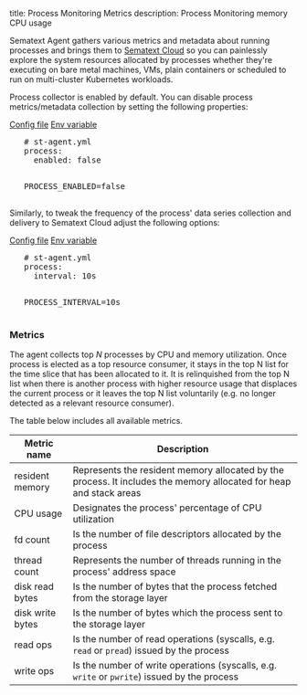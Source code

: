 title: Process Monitoring Metrics
description: Process Monitoring memory CPU usage

Sematext Agent gathers various metrics and metadata about running processes and brings them to [Sematext Cloud](https://sematext.com/cloud/) so you can painlessly explore the system resources allocated by processes whether they're executing on bare metal machines, VMs, plain containers or scheduled to run on multi-cluster Kubernetes workloads.

Process collector is enabled by default. You can disable process metrics/metadata collection by setting the following properties:

<div class="mdl-tabs mdl-js-tabs mdl-js-ripple-effect">
 <div class="mdl-tabs__tab-bar">
     <a href="#file-enabled" class="mdl-tabs__tab is-active">Config file</a>
     <a href="#env-enabled" class="mdl-tabs__tab">Env variable</a>
 </div>

 <div class="mdl-tabs__panel is-active" id="file-enabled">
   <pre>
   # st-agent.yml
   process:
     enabled: false
   </pre>
 </div>
 <div class="mdl-tabs__panel" id="env-enabled">
   <pre>
   PROCESS_ENABLED=false
   </pre>
 </div>
</div>

Similarly, to tweak the frequency of the process' data series collection and delivery to Sematext Cloud adjust the following options:

<div class="mdl-tabs mdl-js-tabs mdl-js-ripple-effect">
 <div class="mdl-tabs__tab-bar">
     <a href="#file-interval" class="mdl-tabs__tab is-active">Config file</a>
     <a href="#env-interval" class="mdl-tabs__tab">Env variable</a>
 </div>

 <div class="mdl-tabs__panel is-active" id="file-interval">
   <pre>
   # st-agent.yml
   process:
     interval: 10s
   </pre>
 </div>
 <div class="mdl-tabs__panel" id="env-interval">
   <pre>
   PROCESS_INTERVAL=10s
   </pre>
 </div>
</div>

### Metrics

The agent collects top _N_ processes by CPU and memory utilization. Once process is elected as a top resource consumer, it stays in the top N list for the time slice that has been allocated to it. It is relinquished from the top N list when there is another process with higher resource usage that displaces the current process or it leaves the top N list voluntarily (e.g. no longer detected as a relevant resource consumer).

The table below includes all available metrics.

| Metric name       | Description |
| ------------------|-------------|
| resident memory   | Represents the resident memory allocated by the process. It includes the memory allocated for heap and stack areas |
| CPU usage         | Designates the process' percentage of CPU utilization       |   
| fd count          | Is the number of file descriptors allocated by the process     |
| thread count      | Represents the number of threads running in the process' address space  |
| disk read bytes   | Is the number of bytes that the process fetched from the storage layer     |
| disk write bytes  | Is the number of bytes which the process sent to the storage layer     |
| read ops          | Is the number of read operations (syscalls, e.g. `read` or `pread`) issued by the process     |
| write ops         | Is the number of write operations (syscalls, e.g. `write` or `pwrite`) issued by the process     |
